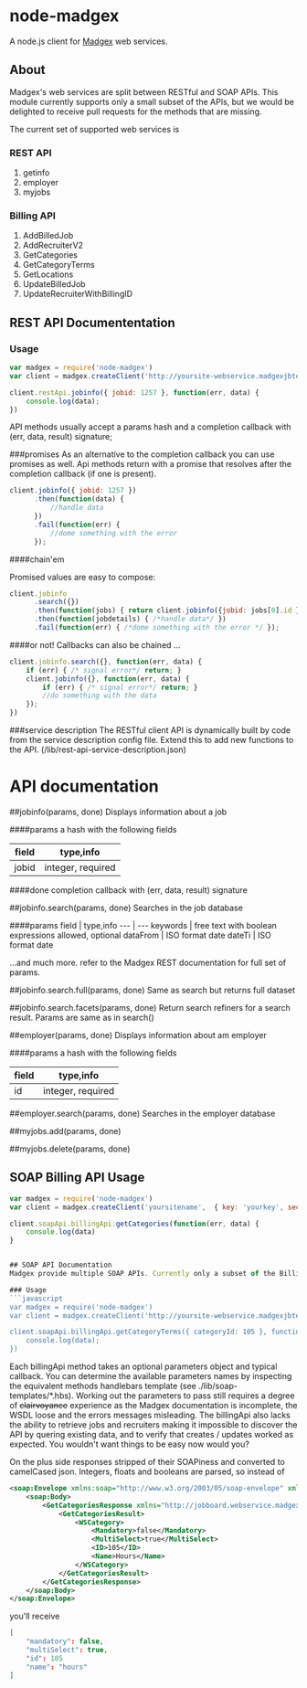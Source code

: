 ﻿# node-madgex
A node.js client for [Madgex](http://madgex.com) web services.

## About
Madgex's web services are split between RESTful and SOAP APIs. This module currently supports only a small subset of the APIs, but we would be delighted to receive pull requests for the methods that are missing.

The current set of supported web services is

### REST API

1. getinfo
1. employer
1. myjobs

### Billing API

1. AddBilledJob
1. AddRecruiterV2
1. GetCategories
1. GetCategoryTerms
1. GetLocations
1. UpdateBilledJob
1. UpdateRecruiterWithBillingID


## REST API Documententation

### Usage

```javascript
var madgex = require('node-madgex')
var client = madgex.createClient('http://yoursite-webservice.madgexjbtest.com',  { key: 'yourkey', secret: 'yoursecret' })

client.restApi.jobinfo({ jobid: 1257 }, function(err, data) {
    console.log(data);
})
```

API methods usually accept a params hash and a completion callback with (err, data, result) signature;

###promises
As an alternative to the completion callback you can use promises as well. Api methods return with a promise
that resolves after the completion callback (if one is present).

```javascript
client.jobinfo({ jobid: 1257 })
      .then(function(data) {
          //handle data
      })
      .fail(function(err) {
          //dome something with the error
      });
```

####chain'em

Promised values are easy to compose:
```javascript
client.jobinfo
      .search({})
      .then(function(jobs) { return client.jobinfo({jobid: jobs[0].id }) })
      .then(function(jobdetails) { /*handle data*/ })
      .fail(function(err) { /*dome something with the error */ });
```

####or not!
Callbacks can also be chained ...
```javascript
client.jobinfo.search({}, function(err, data) {
    if (err) { /* signal error*/ return; }
    client.jobinfo({}, function(err, data) {
        if (err) { /* signal error*/ return; }
        //do something with the data
    });
})
```

###service description
The RESTful client API is dynamically built by code from the service description config file.
Extend this to add new functions to the API. (/lib/rest-api-service-description.json)

# API documentation

##jobinfo(params, done)
Displays information about a job

####params
a hash with the following fields

field | type,info
--- | ---
jobid | integer, required

####done
completion callback with (err, data, result) signature

##jobinfo.search(params, done)
Searches in the job database

####params
field | type,info
--- | ---
keywords | free text with boolean expressions allowed, optional
dataFrom | ISO format date
dateTi | ISO format date

...and much more. refer to the Madgex REST documentation for full set of params.


##jobinfo.search.full(params, done)
Same as search but returns full dataset

##jobinfo.search.facets(params, done)
Return search refiners for a search result. Params are same as in search()

##employer(params, done)
Displays information about am employer

####params
a hash with the following fields

field | type,info
--- | ---
id | integer, required

##employer.search(params, done)
Searches in the employer database


##myjobs.add(params, done)

##myjobs.delete(params, done)

## SOAP Billing API Usage
```javascript
var madgex = require('node-madgex')
var client = madgex.createClient('yoursitename',  { key: 'yourkey', secret: 'yoursecret' })

client.soapApi.billingApi.getCategories(function(err, data) {
    console.log(data)
}


## SOAP API Documentation
Madgex provide multiple SOAP APIs. Currently only a subset of the Billing API is supported.

### Usage
```javascript
var madgex = require('node-madgex')
var client = madgex.createClient('http://yoursite-webservice.madgexjbtest.com',  { key: 'yourkey', secret: 'yoursecret' })

client.soapApi.billingApi.getCategoryTerms({ categoryId: 105 }, function(err, data) {
    console.log(data);
})
```
Each billingApi method takes an optional parameters object and typical callback. You can determine the available parameters names by inspecting the equivalent methods handlebars template (see ./lib/soap-templates/*.hbs). Working out the parameters to pass still requires a degree of ~~clairvoyance~~ experience as the Madgex documentation is incomplete, the WSDL loose and the errors messages misleading. The billingApi also lacks the ability to retrieve jobs and recruiters making it impossible to discover the API by quering existing data, and to verify that creates / updates worked as expected. You wouldn't want things to be easy now would you?

On the plus side responses stripped of their SOAPiness and converted to camelCased json. Integers, floats and booleans are parsed, so instead of

```xml
<soap:Envelope xmlns:soap="http://www.w3.org/2003/05/soap-envelope" xmlns:xsi="http://www.w3.org/2001/XMLSchema-instance" xmlns:xsd="http://www.w3.org/2001/XMLSchema">
    <soap:Body>
        <GetCategoriesResponse xmlns="http://jobboard.webservice.madgex.co.uk">
            <GetCategoriesResult>
                <WSCategory>
                    <Mandatory>false</Mandatory>
                    <MultiSelect>true</MultiSelect>
                    <ID>105</ID>
                    <Name>Hours</Name>
                </WSCategory>
            </GetCategoriesResult>
        </GetCategoriesResponse>
    </soap:Body>
</soap:Envelope>
```

you'll receive
```json
[
    "mandatory": false,
    "multiSelect": true,
    "id": 105
    "name": "hours"
]

```
